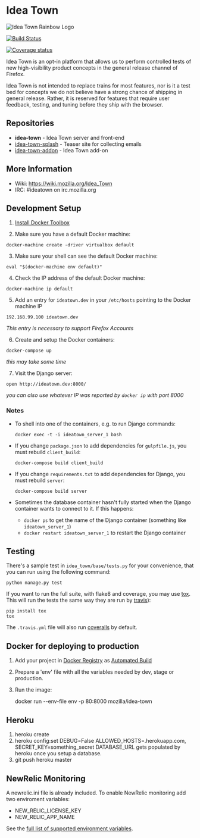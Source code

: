 Idea Town
==========

![Idea Town Rainbow Logo](https://wiki.mozilla.org/images/thumb/7/7a/IdeaTownSticker.png/400px-IdeaTownSticker.png)

[![Build Status](https://img.shields.io/travis/mozilla/idea-town/master.svg)](https://travis-ci.org/mozilla/idea-town)

[![Coverage status](https://img.shields.io/coveralls/mozilla/idea-town/master.svg)](https://coveralls.io/r/mozilla/idea-town)

Idea Town is an opt-in platform that allows us to perform controlled tests of new high-visibility product concepts in the general release channel of Firefox.

Idea Town is not intended to replace trains for most features, nor is it a test bed for concepts we do not believe have a strong chance of shipping in general release. Rather, it is reserved for features that require user feedback, testing, and tuning before they ship with the browser.

## Repositories

* **idea-town** - Idea Town server and front-end
* [idea-town-splash](https://github.com/mozilla/idea-town-splash/) - Teaser site for collecting emails
* [idea-town-addon](https://github.com/mozilla/idea-town-addon/) - Idea Town add-on

## More Information

- Wiki: <https://wiki.mozilla.org/Idea_Town>
- IRC: #ideatown on irc.mozilla.org

## Development Setup

1. [Install Docker Toolbox](http://docs.docker.com/mac/started/)

2. Make sure you have a default Docker machine:

  `docker-machine create -driver virtualbox default`

3. Make sure your shell can see the default Docker machine:

  `eval "$(docker-machine env default)"`

4. Check the IP address of the default Docker machine:

  `docker-machine ip default`

5. Add an entry for `ideatown.dev` in your `/etc/hosts` pointing to the Docker machine IP

  `192.168.99.100 ideatown.dev`

  *This entry is necessary to support Firefox Accounts*

6. Create and setup the Docker containers:

  `docker-compose up`

  *this may take some time*

7. Visit the Django server:

  `open http://ideatown.dev:8000/`

  *you can also use whatever IP was reported by `docker ip` with port 8000*

### Notes

* To shell into one of the containers, e.g. to run Django commands:

  `docker exec -t -i ideatown_server_1 bash`

* If you change `package.json` to add dependencies for `gulpfile.js`, you must rebuild `client_build`:

  `docker-compose build client_build`

* If you change `requirements.txt` to add dependencies for Django, you must rebuild `server`:

  `docker-compose build server`

* Sometimes the database container hasn't fully started when the Django container wants to connect to it. If this happens:

  * `docker ps` to get the name of the Django container (something like `ideatown_server_1`)
  * `docker restart ideatown_server_1` to restart the Django container


Testing
-------------

There's a sample test in `idea_town/base/tests.py` for your convenience, that
you can run using the following command:

    python manage.py test

If you want to run the full suite, with flake8 and coverage, you may use
[tox](https://testrun.org/tox/latest/). This will run the tests the same way
they are run by [travis](https://travis-ci.org)):

    pip install tox
    tox

The `.travis.yml` file will also run [coveralls](https://coveralls.io) by
default.

Docker for deploying to production
-----------------------------------

1. Add your project in [Docker Registry](https://registry.hub.docker.com/) as [Automated Build](http://docs.docker.com/docker-hub/builds/)
2. Prepare a 'env' file with all the variables needed by dev, stage or production.
3. Run the image:

    docker run --env-file env -p 80:8000 mozilla/idea-town

Heroku
------
1. heroku create
2. heroku config:set DEBUG=False ALLOWED_HOSTS=<foobar>.herokuapp.com, SECRET_KEY=something_secret
   DATABASE_URL gets populated by heroku once you setup a database.
3. git push heroku master

NewRelic Monitoring
-------------------

A newrelic.ini file is already included. To enable NewRelic monitoring
add two enviroment variables:

 - NEW_RELIC_LICENSE_KEY
 - NEW_RELIC_APP_NAME

See the [full list of supported environment variables](https://docs.newrelic.com/docs/agents/python-agent/installation-configuration/python-agent-configuration#environment-variables).
